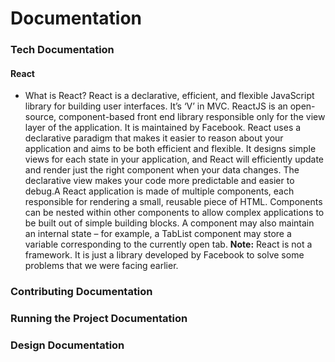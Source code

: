 # Documentation 

### Tech Documentation

#### React
- What is React?
  React is a declarative, efficient, and flexible JavaScript library for building user interfaces. It’s ‘V’ in MVC. ReactJS is an open-source, component-based front end library responsible only for the view layer of the application. It is maintained by Facebook. React uses a declarative paradigm that makes it easier to reason about your application and aims to be both efficient and flexible. It designs simple views for each state in your application, and React will efficiently update and render just the right component when your data changes. The declarative view makes your code more predictable and easier to debug.A React application is made of multiple components, each responsible for rendering a small, reusable piece of HTML. Components can be nested within other components to allow complex applications to be built out of simple building blocks. A component may also maintain an internal state – for example, a TabList component may store a variable corresponding to the currently open tab.
  **Note:** React is not a framework. It is just a library developed by Facebook to solve some problems that we were facing earlier.

### Contributing Documentation

### Running the Project Documentation

### Design Documentation
